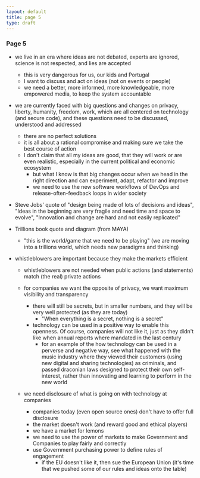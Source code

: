 ```yaml
---
layout: default
title: page 5
type: draft
---
```


### Page 5

* we live in an era where ideas are not debated, experts are ignored, science is not respected, and lies are accepted
  * this is very dangerous for us, our kids and Portugal
  * I want to discuss and act on ideas (not on events or people)
  * we need a better, more informed, more knowledgeable, more empowered media, to keep the system accountable

* we are currently faced with big questions and changes on privacy, liberty, humanity, freedom, work, which are all centered on technology (and secure code), and these questions need to be discussed, understood and addressed
  * there are no perfect solutions
  * it is all about a rational compromise and making sure we take the best course of action
  * I don't claim that all my ideas are good, that they will work or are even realistic, especially in the current political and economic ecosystem
    * but what I know is that big changes occur when we head in the right direction and can experiment, adapt, refactor and improve
    * we need to use the new software workflows of DevOps and release-often-feedback loops in wider society

* Steve Jobs' quote of "design being made of lots of decisions and ideas", "Ideas in the beginning are very fragile and need time and space to evolve", "Innovation and change are hard and not easily replicated"

* Trillions book quote and diagram  (from MAYA)
  * "this is the world/game that we need to be playing" (we are moving into a trillions world, which needs new paradigms and thinking)

* whistleblowers are important because they make the markets efficient
  * whistleblowers are not needed when public actions (and statements) match (the real) private actions
  * for companies we want the opposite of privacy, we want maximum visibility and transparency
    * there will still be secrets, but in smaller numbers, and they will be very well protected (as they are today)
      * "When everything is a secret, nothing is a secret"   
    * technology can be used in a positive way to enable this openness. Of course, companies will not like it, just as they didn't like when annual reports where mandated in the last century
      * for an example of the how technology can be used in a perverse and negative way, see what happened with the music industry where they viewed their customers (using new digital and sharing technologies) as criminals, and passed draconian laws designed to protect their own self-interest, rather than innovating and learning to perform in the new world

  * we need disclosure of what is going on with technology at companies
    * companies today (even open source ones) don't have to offer full disclosure 
    * the market doesn't work (and reward good and ethical players)
    * we have a market for lemons
    * we need to use the power of markets to make Government and Companies to play fairly and correctly
    * use Government purchasing power to define rules of engagement
      * if the EU doesn't like it, then sue the European Union (it's time that we pushed some of our rules and ideas onto the table)
